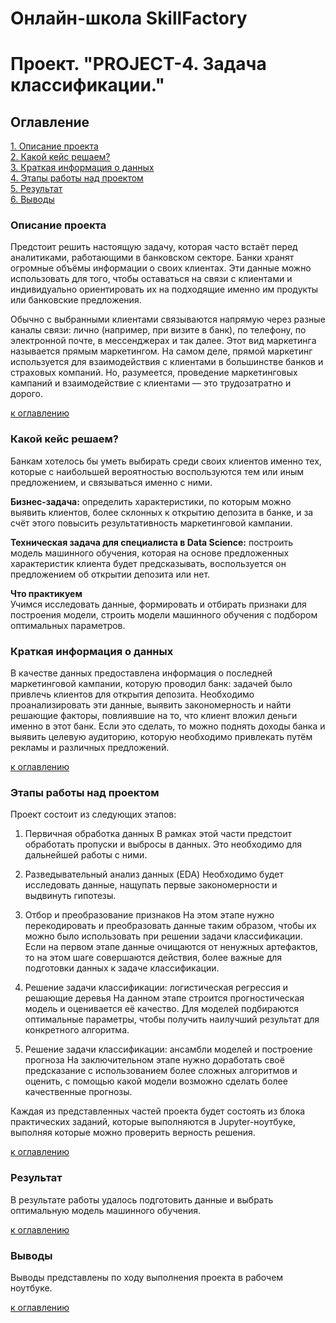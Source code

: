 # Онлайн-школа SkillFactory
# Проект. "PROJECT-4.  Задача классификации."

## Оглавление  
[1. Описание проекта](README.md#Описание-проекта)  
[2. Какой кейс решаем?](README.md#Какой-кейс-решаем)  
[3. Краткая информация о данных](README.md#Краткая-информация-о-данных)  
[4. Этапы работы над проектом](README.md#Этапы-работы-над-проектом)  
[5. Результат](README.md#Результат)    
[6. Выводы](README.md#Выводы) 

### Описание проекта    
Предстоит решить настоящую задачу, которая часто встаёт перед аналитиками, работающими в банковском секторе. Банки хранят огромные объёмы информации о своих клиентах. Эти данные можно использовать для того, чтобы оставаться на связи с клиентами и индивидуально ориентировать их на подходящие именно им продукты или банковские предложения.

Обычно с выбранными клиентами связываются напрямую через разные каналы связи: лично (например, при визите в банк), по телефону, по электронной почте, в мессенджерах и так далее. Этот вид маркетинга называется прямым маркетингом. На самом деле, прямой маркетинг используется для взаимодействия с клиентами в большинстве банков и страховых компаний. Но, разумеется, проведение маркетинговых кампаний и взаимодействие с клиентами — это трудозатратно и дорого.

[к оглавлению](README.md#Оглавление)


### Какой кейс решаем?    
Банкам хотелось бы уметь выбирать среди своих клиентов именно тех, которые с наибольшей вероятностью воспользуются тем или иным предложением, и связываться именно с ними.

**Бизнес-задача:** 
определить характеристики, по которым можно выявить клиентов, более склонных к открытию депозита в банке, и за счёт этого повысить результативность маркетинговой кампании.

**Техническая задача для специалиста в Data Science:** 
построить модель машинного обучения, которая на основе предложенных характеристик клиента будет предсказывать, воспользуется он предложением об открытии депозита или нет.

**Что практикуем**     
Учимся исследовать данные, формировать и отбирать признаки для построения модели, строить модели машинного обучения с подбором оптимальных параметров.


### Краткая информация о данных
В качестве данных предоставлена информация о последней маркетинговой кампании, которую проводил банк: задачей было привлечь клиентов для открытия депозита. Необходимо проанализировать эти данные, выявить закономерность и найти решающие факторы, повлиявшие на то, что клиент вложил деньги именно в этот банк. Если это сделать, то можно поднять доходы банка и выявить целевую аудиторию, которую необходимо привлекать путём рекламы и различных предложений.
  
[к оглавлению](README.md#Оглавление)


### Этапы работы над проектом  
Проект состоит из следующих этапов:
1. Первичная обработка данных
В рамках этой части предстоит обработать пропуски и выбросы в данных. Это необходимо для дальнейшей работы с ними.

2. Разведывательный анализ данных (EDA)
Необходимо будет исследовать данные, нащупать первые закономерности и выдвинуть гипотезы.

3. Отбор и преобразование признаков
На этом этапе нужно перекодировать и преобразовать данные таким образом, чтобы их можно было использовать при решении задачи классификации. Если на первом этапе данные очищаются от ненужных артефактов, то на этом шаге совершаются действия, более важные для подготовки данных к задаче классификации.

4. Решение задачи классификации: логистическая регрессия и решающие деревья
На данном этапе строится прогностическая модель и оценивается её качество. Для моделей подбираются оптимальные параметры, чтобы получить наилучший результат для конкретного алгоритма.

5. Решение задачи классификации: ансамбли моделей и построение прогноза
На заключительном этапе нужно доработать своё предсказание с использованием более сложных алгоритмов и оценить, с помощью какой модели возможно сделать более качественные прогнозы.

Каждая из представленных частей проекта будет состоять из блока практических заданий, которые выполняются в Jupyter-ноутбуке, выполняя которые можно проверить верность решения.

[к оглавлению](README.md#Оглавление)


### Результат
В результате работы удалось подготовить данные и выбрать оптимальную модель машинного обучения.

[к оглавлению](README.md#Оглавление)


### Выводы
Выводы представлены по ходу выполнения проекта в рабочем ноутбуке.

[к оглавлению](README.md#Оглавление)